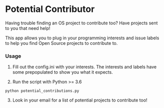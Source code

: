 # Potential Contributor

Having trouble finding an OS project to contribute too? Have projects sent to you that need help!

This app allows you to plug in your programming interests and issue labels to help you find Open Source projects to contribute to. 

### Usage

1. Fill out the config.ini with your interests. The interests and labels have some prepopulated to show you what it expects.

2. Run the script with Python >= 3.6

```
python potential_contributions.py
```

3. Look in your email for a list of potential projects to contribute too!         
